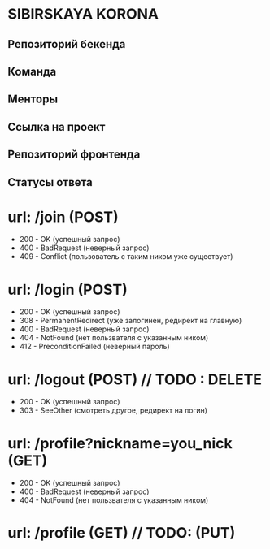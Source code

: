 # SIBIRSKAYA KORONA

## Репозиторий бекенда

## Команда

## Менторы

## Ссылка на проект

## Репозиторий фронтенда

## Статусы ответа

# url: /join (POST)

  * 200 - OK (успешный запрос)
  * 400 - BadRequest (неверный запрос)
  * 409 - Conflict (пользователь с таким ником уже существует)
  
 # url: /login (POST)
 
  * 200 - OK (успешный запрос)
  * 308 - PermanentRedirect (уже залогинен, редирект на главную)
  * 400 - BadRequest (неверный запрос)
  * 404 - NotFound (нет пользвателя с указанным ником)
  * 412 - PreconditionFailed (неверный пароль)
  
 # url: /logout (POST) // TODO : DELETE
 
   * 200 - OK (успешный запрос)
   * 303 - SeeOther (смотреть другое, редирект на логин)

 # url: /profile?nickname=you_nick (GET)
 
  * 200 - OK (успешный запрос)
  * 400 - BadRequest (неверный запрос)
  * 404 - NotFound (нет пользвателя с указанным ником)
  
   # url: /profile (GET) // TODO: (PUT)
